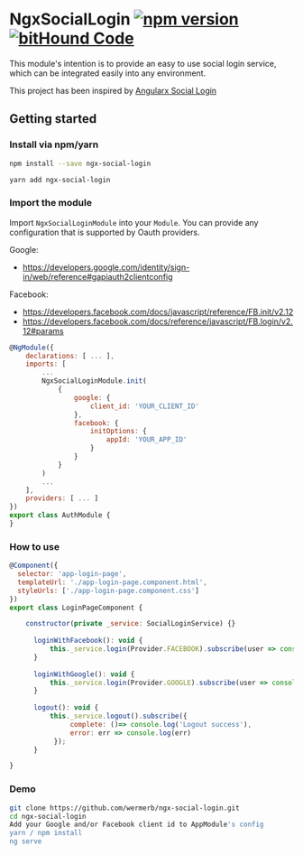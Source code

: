 # NgxSocialLogin [![npm version](https://badge.fury.io/js/ngx-social-login.svg)](https://badge.fury.io/js/ngx-social-login) [![bitHound Code](https://www.bithound.io/github/wermerb/ngx-social-login/badges/code.svg)](https://www.bithound.io/github/wermerb/ngx-social-login)

This module's intention is to provide an easy to use social login service, which can be integrated easily into any environment.

This project has been inspired by [Angularx Social Login](https://github.com/abacritt/angularx-social-login)

## Getting started

### Install via npm/yarn 

```sh
npm install --save ngx-social-login
```

```sh
yarn add ngx-social-login
```

### Import the module

Import `NgxSocialLoginModule` into your `Module`.
You can provide any configuration that is supported by Oauth providers.

Google: 
* https://developers.google.com/identity/sign-in/web/reference#gapiauth2clientconfig

Facebook: 
* https://developers.facebook.com/docs/javascript/reference/FB.init/v2.12
* https://developers.facebook.com/docs/reference/javascript/FB.login/v2.12#params

```javascript
@NgModule({
    declarations: [ ... ],
    imports: [
        ...
        NgxSocialLoginModule.init(
            {
                google: {
                    client_id: 'YOUR_CLIENT_ID'
                },
                facebook: {
                    initOptions: {
                        appId: 'YOUR_APP_ID'
                    }
                }
            }
        )
        ...
    ],
    providers: [ ... ]
})
export class AuthModule {
}
```

### How to use

```javascript
@Component({
  selector: 'app-login-page',
  templateUrl: './app-login-page.component.html',
  styleUrls: ['./app-login-page.component.css']
})
export class LoginPageComponent {

    constructor(private _service: SocialLoginService) {}
  
      loginWithFacebook(): void {
          this._service.login(Provider.FACEBOOK).subscribe(user => console.log(user));
      }
      
      loginWithGoogle(): void {
          this._service.login(Provider.GOOGLE).subscribe(user => console.log(user));
      }
  
      logout(): void {
          this._service.logout().subscribe({
               complete: ()=> console.log('Logout success'),
               error: err => console.log(err)
           });
      }

}
```

### Demo
```bash
git clone https://github.com/wermerb/ngx-social-login.git
cd ngx-social-login
Add your Google and/or Facebook client id to AppModule's config
yarn / npm install
ng serve
```
